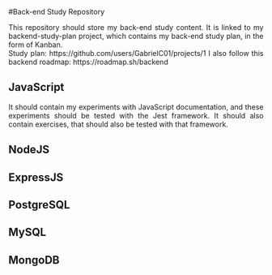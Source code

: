 #Back-end Study Repository

<div style="text-align: justify">
	This repository should store my back-end study content.
It is linked to my backend-study-plan project, which contains
my back-end study plan, in the form of Kanban.<br>
Study plan: https://github.com/users/GabrielC01/projects/1
I also follow this backend roadmap: https://roadmap.sh/backend
</div>

## JavaScript
<div style="text-align: justify">
	It should contain my experiments with JavaScript documentation,
and these experiments should be tested with the Jest framework.
It should also contain exercises, that should also be tested
with that framework.
</div>

## NodeJS
## ExpressJS
## PostgreSQL
## MySQL
## MongoDB
